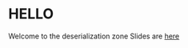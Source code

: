 # HELLO
Welcome to the deserialization zone
Slides are [here]([url](https://docs.google.com/presentation/d/1r_KKRlz4MtPBMeP-LXaWZhnZIg1ZfcuaTnBvE1inusk/edit?usp=sharing))
